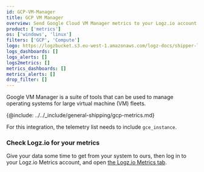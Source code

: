 ```yaml
---
id: GCP-VM-Manager
title: GCP VM Manager
overview: Send Google Cloud VM Manager metrics to your Logz.io account.
product: ['metrics']
os: ['windows', 'linux']
filters: ['GCP', 'Compute']
logo: https://logzbucket.s3.eu-west-1.amazonaws.com/logz-docs/shipper-logos/computeengine.png
logs_dashboards: []
logs_alerts: []
logs2metrics: []
metrics_dashboards: []
metrics_alerts: []
drop_filter: []
---
```



Google VM Manager is a suite of tools that can be used to manage operating systems for large virtual machine (VM) fleets. 

{@include: ../../_include/general-shipping/gcp-metrics.md}

For this integration, the telemetry list needs to include `gce_instance`.

### Check Logz.io for your metrics

Give your data some time to get from your system to ours, then log in to your Logz.io Metrics account, and open [the Logz.io Metrics tab](https://app.logz.io/#/dashboard/metrics/).
